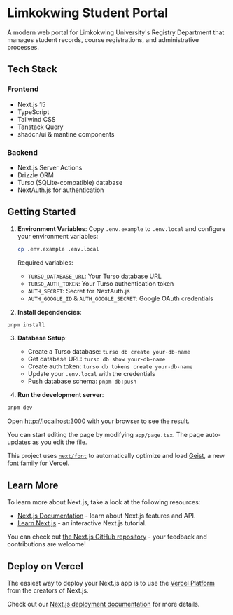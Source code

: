 # Limkokwing Student Portal

A modern web portal for Limkokwing University's Registry Department that manages student records, course registrations, and administrative processes.

## Tech Stack

### Frontend

- Next.js 15
- TypeScript
- Tailwind CSS
- Tanstack Query
- shadcn/ui & mantine components

### Backend

- Next.js Server Actions
- Drizzle ORM
- Turso (SQLite-compatible) database
- NextAuth.js for authentication

## Getting Started

1. **Environment Variables**: Copy `.env.example` to `.env.local` and configure your environment variables:

   ```bash
   cp .env.example .env.local
   ```

   Required variables:
   - `TURSO_DATABASE_URL`: Your Turso database URL
   - `TURSO_AUTH_TOKEN`: Your Turso authentication token
   - `AUTH_SECRET`: Secret for NextAuth.js
   - `AUTH_GOOGLE_ID` & `AUTH_GOOGLE_SECRET`: Google OAuth credentials

2. **Install dependencies**:

```bash
pnpm install
```

3. **Database Setup**:
   - Create a Turso database: `turso db create your-db-name`
   - Get database URL: `turso db show your-db-name`
   - Create auth token: `turso db tokens create your-db-name`
   - Update your `.env.local` with the credentials
   - Push database schema: `pnpm db:push`

4. **Run the development server**:

```bash
pnpm dev
```

Open [http://localhost:3000](http://localhost:3000) with your browser to see the result.

You can start editing the page by modifying `app/page.tsx`. The page auto-updates as you edit the file.

This project uses [`next/font`](https://nextjs.org/docs/app/building-your-application/optimizing/fonts) to automatically optimize and load [Geist](https://vercel.com/font), a new font family for Vercel.

## Learn More

To learn more about Next.js, take a look at the following resources:

- [Next.js Documentation](https://nextjs.org/docs) - learn about Next.js features and API.
- [Learn Next.js](https://nextjs.org/learn) - an interactive Next.js tutorial.

You can check out [the Next.js GitHub repository](https://github.com/vercel/next.js) - your feedback and contributions are welcome!

## Deploy on Vercel

The easiest way to deploy your Next.js app is to use the [Vercel Platform](https://vercel.com/new?utm_medium=default-template&filter=next.js&utm_source=create-next-app&utm_campaign=create-next-app-readme) from the creators of Next.js.

Check out our [Next.js deployment documentation](https://nextjs.org/docs/app/building-your-application/deploying) for more details.
